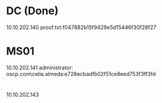 # DC (Done)
10.10.202.140
proof.txt:f047882b15f9429e5d15446f30f28f27

# MS01
10.10.202.141
administrator:
oscp.com\celia.almeda:e728ecbadfb02f51ce8eed753f3ff3fd

#
10.10.202.143